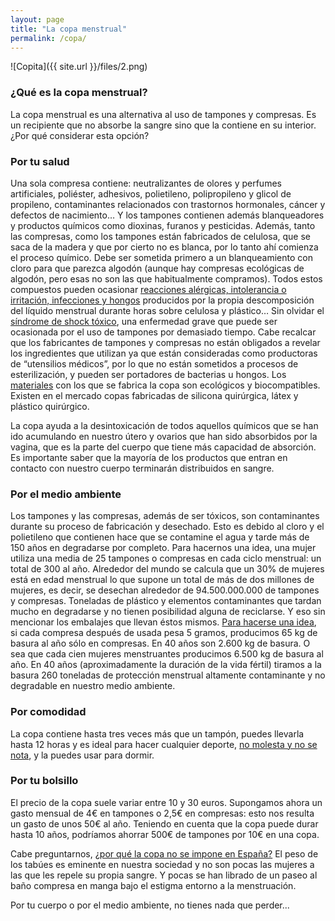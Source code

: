 ```yaml
---
layout: page
title: "La copa menstrual"
permalink: /copa/
---
```


![Copita]({{ site.url }}/files/2.png)

### ¿Qué es la copa menstrual?

La copa menstrual es una alternativa al uso de tampones y compresas. Es un recipiente que no absorbe la sangre sino que la contiene en su interior. ¿Por qué considerar esta opción?

### Por tu salud

Una sola compresa contiene: neutralizantes de olores y perfumes artificiales, poliéster, adhesivos, polietileno, polipropileno y glicol de propileno, contaminantes relacionados con trastornos hormonales, cáncer y defectos de nacimiento… Y los tampones contienen además blanqueadores  y productos químicos como dioxinas, furanos y pesticidas. Además, tanto las compresas, como los tampones están fabricados de celulosa,  que se saca de la madera y que por cierto no es blanca, por lo tanto ahí comienza el proceso químico. Debe ser sometida primero a un blanqueamiento con cloro para que parezca algodón (aunque hay compresas ecológicas de algodón, pero esas no son las que habitualmente compramos).
Todos estos compuestos pueden ocasionar [reacciones alérgicas, intolerancia o irritación, infecciones y hongos](http://www.lineaysalud.com/salud/medio-ambiente/compresas-tamponescopa-vaginal) producidos por la propia descomposición del líquido menstrual durante horas sobre celulosa y plástico… Sin olvidar el [síndrome de shock tóxico](https://ematrona.com/2017/05/sindrome-del-shock-toxico-tampones/), una enfermedad grave que puede ser ocasionada por el uso de tampones por demasiado tiempo. Cabe recalcar que  los fabricantes de tampones y compresas no están obligados a revelar los ingredientes que utilizan ya que  están consideradas como productoras de “utensilios médicos”, por lo que no están sometidos a procesos de esterilización, y pueden ser portadores de bacterias u hongos.
Los [materiales](http://www.lacopamenstrual.es/elegir-una-copa-menstrual/materiales/) con los que se fabrica la copa son ecológicos y biocompatibles. Existen en el mercado copas fabricadas de silicona quirúrgica, látex y plástico quirúrgico.

La copa ayuda a la desintoxicación de todos aquellos químicos que se han ido acumulando en nuestro útero y ovarios que han sido absorbidos por la vagina, que es la parte del cuerpo que tiene más capacidad de absorción. Es importante saber que la mayoría de los productos que entran en contacto con nuestro cuerpo terminarán distribuidos en sangre.

### Por el medio ambiente

Los tampones y las compresas, además de ser tóxicos, son contaminantes durante su proceso de fabricación y desechado.  Esto es debido al cloro y el polietileno que contienen hace que se contamine el agua y tarde más de 150 años en degradarse por completo. Para hacernos una idea, una mujer utiliza una media de 25 tampones o compresas en cada ciclo menstrual: un total de 300 al año. Alrededor del mundo se calcula que un 30% de mujeres está en edad menstrual lo que supone un total de más de dos millones de mujeres, es decir, se desechan alrededor de 94.500.000.000 de tampones y compresas. Toneladas de plástico y elementos contaminantes que tardan mucho en degradarse y no tienen posibilidad alguna de reciclarse. Y eso sin mencionar los embalajes que llevan éstos mismos. [Para hacerse una idea](http://www.upsocl.com/verde/cuanto-contaminamos-las-mujeres-en-edad-fertil-cuando-lo-descubras-te-impresionaras/), si cada compresa después de usada pesa 5 gramos, producimos 65 kg de basura al año sólo en compresas. En 40 años son 2.600 kg de basura. O sea que cada cien mujeres menstruantes producimos 6.500 kg de basura al año. En 40 años (aproximadamente la duración de la vida fértil) tiramos a la basura 260 toneladas de protección menstrual altamente contaminante y no degradable en nuestro medio ambiente. 

### Por comodidad
La copa contiene hasta tres veces más que un tampón, puedes llevarla hasta 12 horas y es ideal para hacer cualquier deporte, [no molesta y no se nota](http://www.zorrasybrujas.com/copa-menstrual/), y la puedes usar para dormir.

### Por tu bolsillo
El precio de la copa suele variar entre 10 y 30 euros. Supongamos ahora un gasto mensual de 4€ en tampones o 2,5€ en compresas: esto nos resulta un gasto de unos 50€ al año. Teniendo en cuenta que la copa puede durar hasta 10 años, podríamos ahorrar 500€ de tampones por 10€ en una copa.

Cabe preguntarnos, [¿por qué la copa no se impone en España?](http://www.eldiario.es/consumoclaro/vida_sexual/copa-menstrual-regla-menstruacion-ventajas-inconvenientes_0_500100375.html) El peso de los tabúes es eminente en nuestra sociedad y no son pocas las mujeres a las que les repele su propia sangre. Y pocas se han librado de un paseo al baño compresa en manga bajo el estigma entorno a la menstruación.

Por tu cuerpo o por el medio ambiente, no tienes nada que perder...
